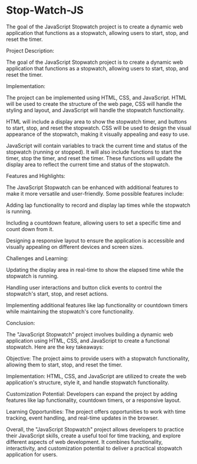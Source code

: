 # Stop-Watch-JS
The goal of the JavaScript Stopwatch project is to create a dynamic web application that functions as a stopwatch, allowing users to start, stop, and reset the timer.

Project Description:

The goal of the JavaScript Stopwatch project is to create a dynamic web application that functions as a stopwatch, allowing users to start, stop, and reset the timer.

Implementation:

The project can be implemented using HTML, CSS, and JavaScript. HTML will be used to create the structure of the web page, CSS will handle the styling and layout, and JavaScript will handle the stopwatch functionality.

HTML will include a display area to show the stopwatch timer, and buttons to start, stop, and reset the stopwatch. CSS will be used to design the visual appearance of the stopwatch, making it visually appealing and easy to use.

JavaScript will contain variables to track the current time and status of the stopwatch (running or stopped). It will also include functions to start the timer, stop the timer, and reset the timer. These functions will update the display area to reflect the current time and status of the stopwatch.

Features and Highlights:

The JavaScript Stopwatch can be enhanced with additional features to make it more versatile and user-friendly. Some possible features include:

Adding lap functionality to record and display lap times while the stopwatch is running.

Including a countdown feature, allowing users to set a specific time and count down from it.

Designing a responsive layout to ensure the application is accessible and visually appealing on different devices and screen sizes.

Challenges and Learning:

Updating the display area in real-time to show the elapsed time while the stopwatch is running.

Handling user interactions and button click events to control the stopwatch's start, stop, and reset actions.

Implementing additional features like lap functionality or countdown timers while maintaining the stopwatch's core functionality.

Conclusion:

The "JavaScript Stopwatch" project involves building a dynamic web application using HTML, CSS, and JavaScript to create a functional stopwatch. Here are the key takeaways:

Objective: The project aims to provide users with a stopwatch functionality, allowing them to start, stop, and reset the timer.

Implementation: HTML, CSS, and JavaScript are utilized to create the web application's structure, style it, and handle stopwatch functionality.

Customization Potential: Developers can expand the project by adding features like lap functionality, countdown timers, or a responsive layout.

Learning Opportunities: The project offers opportunities to work with time tracking, event handling, and real-time updates in the browser.

Overall, the "JavaScript Stopwatch" project allows developers to practice their JavaScript skills, create a useful tool for time tracking, and explore different aspects of web development. It combines functionality, interactivity, and customization potential to deliver a practical stopwatch application for users.
